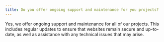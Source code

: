 ```yaml
---
title: Do you offer ongoing support and maintenance for you projects?
---
```

<!--StartFragment-->

Yes, we offer ongoing support and maintenance for all of our projects. This includes regular updates to ensure that websites remain secure and up-to-date, as well as assistance with any technical issues that may arise.

<!--EndFragment-->
